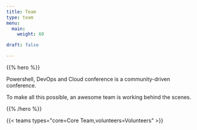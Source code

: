 ```yaml
---
title: Team
type: team
menu:
  main:
    weight: 60

draft: false

---
```


{{% hero %}}

Powershell, DevOps and Cloud conference is a community-driven conference.

To make all this possible, an awesome team is working behind the scenes.

{{% /hero %}}

<!-- ... -->

<!-- {{< teams types="core=Core Team,volunteers=Volunteers,cfp=CFP" >}} -->
{{< teams types="core=Core Team,volunteers=Volunteers" >}}
